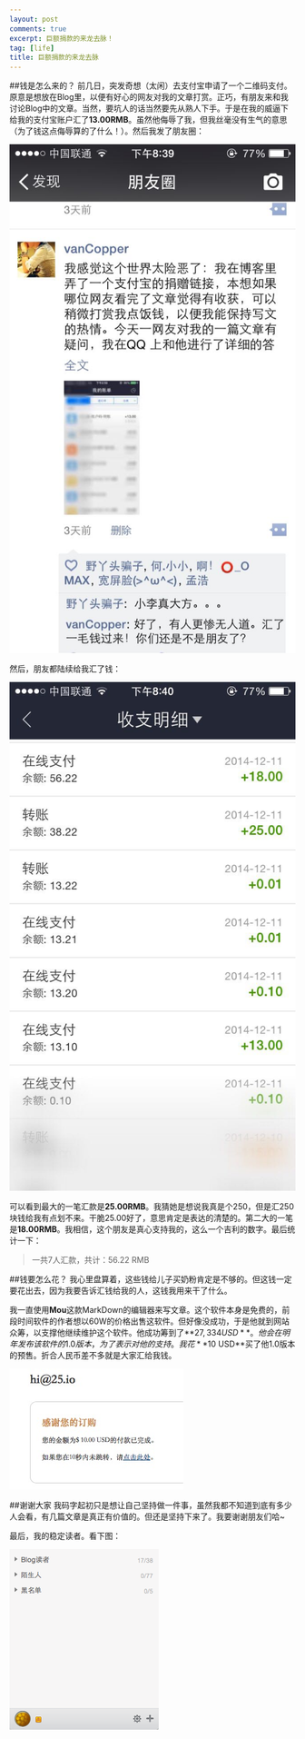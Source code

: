 ```yaml
---
layout: post
comments: true
excerpt: 巨额捐款的来龙去脉！
tag: [life]
title: 巨额捐款的来龙去脉
---
```

##钱是怎么来的？
前几日，突发奇想（太闲）去支付宝申请了一个二维码支付。原意是想放在Blog里，以便有好心的网友对我的文章打赏。正巧，有朋友来和我讨论Blog中的文章。当然，要坑人的话当然要先从熟人下手。于是在我的威逼下给我的支付宝账户汇了**13.00RMB**。虽然他侮辱了我，但我丝毫没有生气的意思（为了钱这点侮辱算的了什么！）。然后我发了朋友圈：

![image](../images/pengyou.jpg) 

然后，朋友都陆续给我汇了钱：

![image](../images/huiqian.jpg)

可以看到最大的一笔汇款是**25.00RMB**。我猜她是想说我真是个250，但是汇250块钱给我有点划不来。干脆25.00好了，意思肯定是表达的清楚的。第二大的一笔是**18.00RMB**。我相信，这个朋友是真心支持我的，这么一个吉利的数字。最后统计一下：

> 一共7人汇款，共计：56.22 RMB

##钱要怎么花？
我心里盘算着，这些钱给儿子买奶粉肯定是不够的。但这钱一定要花出去，因为我要告诉汇钱给我的人，这钱我用来干了什么。

我一直使用**Mou**这款MarkDown的编辑器来写文章。这个软件本身是免费的，前段时间软件的作者想以60W的价格出售这软件。但好像没成功，于是他就到网站众筹，以支撑他继续维护这个软件。他成功筹到了**$27,334 USD**。他会在明年发布该软件的1.0版本，为了表示对他的支持。我花**$10 USD**买了他1.0版本的预售。折合人民币差不多就是大家汇给我钱。

![image](../images/Mou.jpg)

##谢谢大家
我码字起初只是想让自己坚持做一件事，虽然我都不知道到底有多少人会看，有几篇文章是真正有价值的。但还是坚持下来了。我要谢谢朋友们哈~

最后，我的稳定读者。看下图：

![image](../images/reader.png)